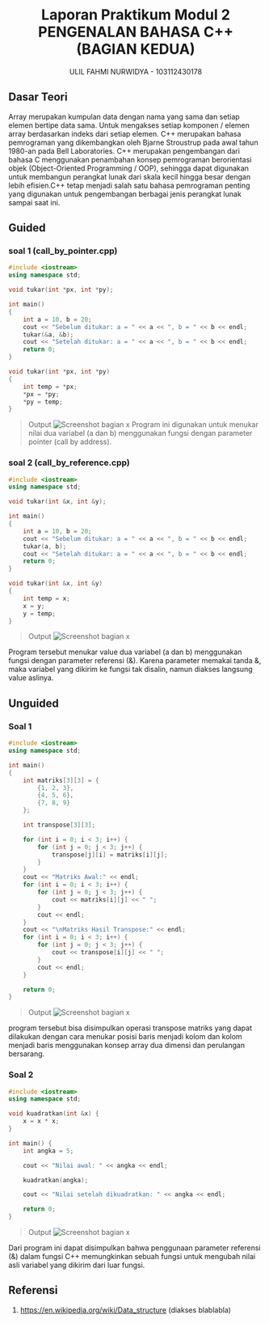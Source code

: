 # <h1 align="center">Laporan Praktikum Modul 2 <br> PENGENALAN BAHASA C++ (BAGIAN KEDUA) </h1>
<p align="center">ULIL FAHMI NURWIDYA - 103112430178</p>

## Dasar Teori

Array merupakan kumpulan data dengan nama yang sama dan setiap elemen bertipe data sama. Untuk mengakses setiap komponen / elemen array berdasarkan indeks dari setiap elemen. C++ merupakan bahasa pemrograman yang dikembangkan oleh Bjarne Stroustrup pada awal tahun 1980-an pada Bell Laboratories. C++ merupakan pengembangan dari bahasa C menggunakan penambahan konsep pemrograman berorientasi objek (Object-Oriented Programming / OOP), sehingga dapat digunakan untuk membangun perangkat lunak dari skala kecil hingga besar dengan lebih efisien.C++ tetap menjadi salah satu bahasa pemrograman penting yang digunakan untuk pengembangan berbagai jenis perangkat lunak sampai saat ini.
## Guided

### soal 1 (call_by_pointer.cpp)
```c++
#include <iostream>
using namespace std;

void tukar(int *px, int *py); 

int main()
{
    int a = 10, b = 20;
    cout << "Sebelum ditukar: a = " << a << ", b = " << b << endl;
    tukar(&a, &b);
    cout << "Setelah ditukar: a = " << a << ", b = " << b << endl;
    return 0;
}

void tukar(int *px, int *py)
{
    int temp = *px;
    *px = *py;
    *py = temp;
}

```
> Output
> ![Screenshot bagian x](../modul2/output/guided1.png)
> Program ini digunakan untuk menukar nilai dua variabel (a dan b) menggunakan fungsi dengan parameter pointer (call by address).

### soal 2 (call_by_reference.cpp)
```c++
#include <iostream>
using namespace std;

void tukar(int &x, int &y);

int main()
{
    int a = 10, b = 20;
    cout << "Sebelum ditukar: a = " << a << ", b = " << b << endl;
    tukar(a, b);
    cout << "Setelah ditukar: a = " << a << ", b = " << b << endl;
    return 0;
}

void tukar(int &x, int &y)
{
    int temp = x;
    x = y;
    y = temp;
}

```
> Output
> ![Screenshot bagian x](../modul2/output/guided2.png)

Program tersebut menukar value dua variabel (a dan b) menggunakan fungsi dengan parameter referensi (&). Karena parameter memakai tanda &, maka variabel yang dikirim ke fungsi tak disalin, namun diakses langsung value aslinya.


## Unguided

### Soal 1

```c++
#include <iostream>
using namespace std;

int main()
{
    int matriks[3][3] = {
        {1, 2, 3},
        {4, 5, 6},
        {7, 8, 9}
    };

    int transpose[3][3];

    for (int i = 0; i < 3; i++) {
        for (int j = 0; j < 3; j++) {
            transpose[j][i] = matriks[i][j];
        }
    }
    cout << "Matriks Awal:" << endl;
    for (int i = 0; i < 3; i++) {
        for (int j = 0; j < 3; j++) {
            cout << matriks[i][j] << " ";
        }
        cout << endl;
    }
    cout << "\nMatriks Hasil Transpose:" << endl;
    for (int i = 0; i < 3; i++) {
        for (int j = 0; j < 3; j++) {
            cout << transpose[i][j] << " ";
        }
        cout << endl;
    }

    return 0;
}

```
> Output
> ![Screenshot bagian x](../modul2/output/unguided1.png)

program tersebut bisa disimpulkan operasi transpose matriks yang dapat dilakukan dengan cara menukar posisi baris menjadi kolom dan kolom menjadi baris menggunakan konsep array dua dimensi dan perulangan bersarang.

### Soal 2

```c++
#include <iostream>
using namespace std;

void kuadratkan(int &x) {
    x = x * x; 
}

int main() {
    int angka = 5; 

    cout << "Nilai awal: " << angka << endl;

    kuadratkan(angka);

    cout << "Nilai setelah dikuadratkan: " << angka << endl;

    return 0;
}

```

> Output
> ![Screenshot bagian x](../modul2/output/unguided2.png)

Dari program ini dapat disimpulkan bahwa penggunaan parameter referensi (&) dalam fungsi C++ memungkinkan sebuah fungsi untuk mengubah nilai asli variabel yang dikirim dari luar fungsi.

## Referensi

1. https://en.wikipedia.org/wiki/Data_structure (diakses blablabla)
